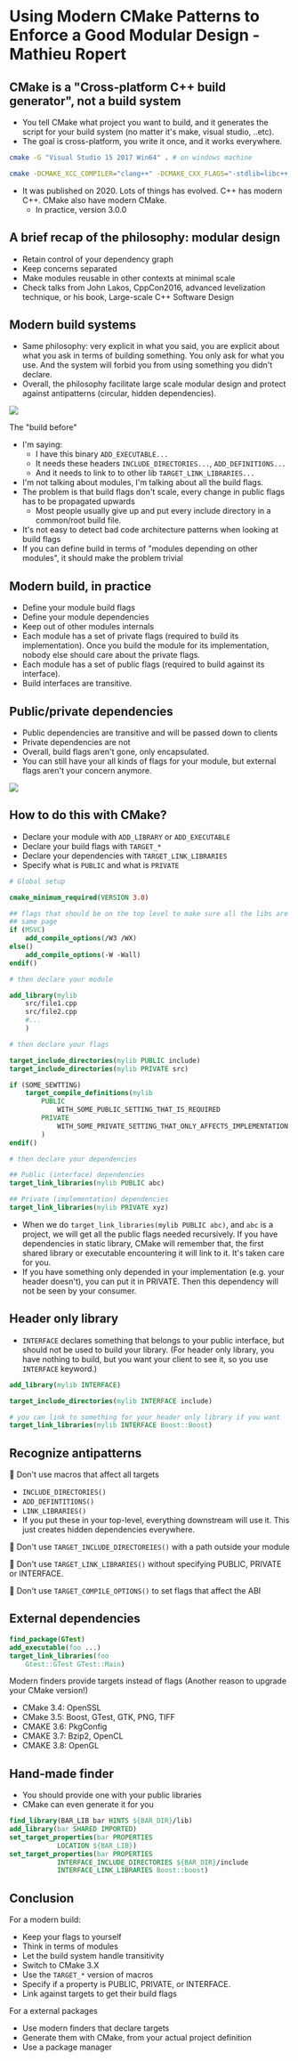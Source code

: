 # Using Modern CMake Patterns to Enforce a Good Modular Design - Mathieu Ropert

## CMake is a "Cross-platform C++ build generator", not a build system

- You tell CMake what project you want to build, and it generates the script for your build system (no matter it's make, visual studio, ..etc).
- The goal is cross-platform, you write it once, and it works everywhere.

```bash
cmake -G "Visual Studio 15 2017 Win64" . # on windows machine

cmake -DCMAKE_XCC_COMPILER="clang++" -DCMAKE_CXX_FLAGS="-stdlib=libc++ -m64" . # on linux machine
```

- It was published on 2020. Lots of things has evolved. C++ has modern C++. CMake also have modern CMake.
  - In practice, version 3.0.0

## A brief recap of the philosophy: modular design

- Retain control of your dependency graph
- Keep concerns separated
- Make modules reusable in other contexts at minimal scale
- Check talks from John Lakos, CppCon2016, advanced levelization technique, or his book, Large-scale C++ Software Design

## Modern build systems

- Same philosophy: very explicit in what you said, you are explicit about what you ask in terms of building something. You only ask for what you use. And the system will forbid you from using something you didn't declare.
- Overall, the philosophy facilitate large scale modular design and protect against antipatterns (circular, hidden dependencies).

![](../pics/modern_cmake_module_build_before.JPG)

The "build before"

- I'm saying:
  - I have this binary `ADD_EXECUTABLE...`
  - It needs these headers `INCLUDE_DIRECTORIES...`, `ADD_DEFINITIONS...`
  - And it needs to link to to other lib `TARGET_LINK_LIBRARIES...`
- I'm not talking about modules, I'm talking about all the build flags.
- The problem is that build flags don't scale, every change in public flags has to be propagated upwards
  - Most people usually give up and put every include directory in a common/root build file.
- It's not easy to detect bad code architecture patterns when looking at build flags
- If you can define build in terms of "modules depending on other modules", it should make the problem trivial

## Modern build, in practice

- Define your module build flags
- Define your module dependencies
- Keep out of other modules internals
- Each module has a set of private flags (required to build its implementation). Once you build the module for its implementation, nobody else should care about the private flags.
- Each module has a set of public flags (required to build against its interface).
- Build interfaces are transitive.

## Public/private dependencies

- Public dependencies are transitive and will be passed down to clients
- Private dependencies are not
- Overall, build flags aren't gone, only encapsulated.
- You can still have your all kinds of flags for your module, but external flags aren't your concern anymore.

![](../pics/modern_cmake_module_build_ideal.JPG)

## How to do this with CMake?

- Declare your module with `ADD_LIBRARY` or `ADD_EXECUTABLE`
- Declare your build flags with `TARGET_*`
- Declare your dependencies with `TARGET_LINK_LIBRARIES`
- Specify what is `PUBLIC` and what is `PRIVATE`

```cmake
# Global setup

cmake_minimum_required(VERSION 3.0)

## flags that should be on the top level to make sure all the libs are in the
## same page
if (MSVC)
    add_compile_options(/W3 /WX)
else()
    add_compile_options(-W -Wall)
endif()

# then declare your module

add_library(mylib
    src/file1.cpp
    src/file2.cpp
    #...
    )

# then declare your flags

target_include_directories(mylib PUBLIC include)
target_include_directories(mylib PRIVATE src)

if (SOME_SEWTTING)
    target_compile_definitions(mylib
        PUBLIC
            WITH_SOME_PUBLIC_SETTING_THAT_IS_REQUIRED
        PRIVATE
            WITH_SOME_PRIVATE_SETTING_THAT_ONLY_AFFECTS_IMPLEMENTATION
        )
endif()

# then declare your dependencies

## Public (interface) dependencies
target_link_libraries(mylib PUBLIC abc)

## Private (implementation) dependencies
target_link_libraries(mylib PRIVATE xyz)
```

- When we do `target_link_libraries(mylib PUBLIC abc)`, and `abc` is a project, we will get all the public flags needed recursively. If you have dependencies in static library, CMake will remember that, the first shared library or executable encountering it will link to it. It's taken care for you.
- If you have something only depended in your implementation (e.g. your header doesn't), you can put it in PRIVATE. Then this dependency will not be seen by your consumer.

## Header only library

- `INTERFACE` declares something that belongs to your public interface, but should not be used to build your library. (For header only library, you have nothing to build, but you want your client to see it, so you use `INTERFACE` keyword.)


```cmake
add_library(mylib INTERFACE)

target_include_directories(mylib INTERFACE include)

# you can link to something for your header only library if you want
target_link_libraries(mylib INTERFACE Boost::Boost)
```

## Recognize antipatterns

:rotating_light: Don't use macros that affect all targets

- `INCLUDE_DIRECTORIES()`
- `ADD_DEFINTITIONS()`
- `LINK_LIBRARIES()`
- If you put these in your top-level, everything downstream will use it. This just creates hidden dependencies everywhere.

:rotating_light: Don't use `TARGET_INCLUDE_DIRECTOREIES()` with a path outside your module

:rotating_light: Don't use `TARGET_LINK_LIBRARIES()` without specifying PUBLIC, PRIVATE or INTERFACE.

:rotating_light: Don't use `TARGET_COMPILE_OPTIONS()` to set flags that affect the ABI

## External dependencies

```cmake
find_package(GTest)
add_executable(foo ...)
target_link_libraries(foo
    Gtest::GTest GTest::Main)
```

Modern finders provide targets instead of flags (Another reason to upgrade your CMake version!)

- CMake 3.4: OpenSSL
- CMake 3.5: Boost, GTest, GTK, PNG, TIFF
- CMAKE 3.6: PkgConfig
- CMAKE 3.7: Bzip2, OpenCL
- CMAKE 3.8: OpenGL

## Hand-made finder

- You should provide one with your public libraries
- CMake can even generate it for you

```cmake
find_library(BAR_LIB bar HINTS ${BAR_DIR}/lib)
add_library(bar SHARED IMPORTED)
set_target_properties(bar PROPERTIES
            LOCATION ${BAR_LIB})
set_target_properties(bar PROPERTIES
            INTERFACE_INCLUDE_DIRECTORIES ${BAR_DIR}/include
            INTERFACE_LINK_LIBRARIES Boost::boost)
```

## Conclusion

For a modern build:

- Keep your flags to yourself
- Think in terms of modules
- Let the build system handle transitivity
- Switch to CMake 3.X
- Use the `TARGET_*` version of macros
- Specify if a property is PUBLIC, PRIVATE, or INTERFACE.
- Link against targets to get their build flags

For a external packages

- Use modern finders that declare targets
- Generate them with CMake, from your actual project definition
- Use a package manager
